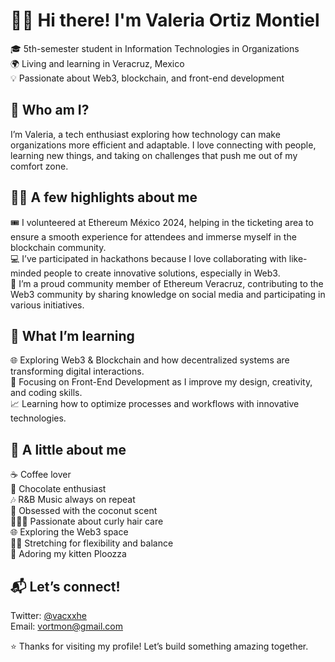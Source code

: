 # 👋🏽 Hi there! I'm Valeria Ortiz Montiel  

🎓 5th-semester student in Information Technologies in Organizations  
🌍 Living and learning in Veracruz, Mexico  
💡 Passionate about Web3, blockchain, and front-end development  

## 🚀 Who am I?  

I’m Valeria, a tech enthusiast exploring how technology can make organizations more efficient and adaptable. I love connecting with people, learning new things, and taking on challenges that push me out of my comfort zone.  

## 👸🏽 A few highlights about me  

🎟 I volunteered at Ethereum México 2024, helping in the ticketing area to ensure a smooth experience for attendees and immerse myself in the blockchain community.  
💻 I’ve participated in hackathons because I love collaborating with like-minded people to create innovative solutions, especially in Web3.  
🦈 I’m a proud community member of Ethereum Veracruz, contributing to the Web3 community by sharing knowledge on social media and participating in various initiatives.  

## 🧠 What I’m learning  

🌐 Exploring Web3 & Blockchain and how decentralized systems are transforming digital interactions.  
🎨 Focusing on Front-End Development as I improve my design, creativity, and coding skills.  
📈 Learning how to optimize processes and workflows with innovative technologies.  

## 🦌 A little about me  

☕ Coffee lover  
🍫 Chocolate enthusiast  
🎶 R&B Music always on repeat  
🥥 Obsessed with the coconut scent  
👩🏽‍🦱 Passionate about curly hair care  
🌐 Exploring the Web3 space  
🤸‍♀️ Stretching for flexibility and balance  
🐾 Adoring my kitten Ploozza  

## 📬 Let’s connect!  

Twitter: [@vacxxhe](https://twitter.com/vaccxhe)  
Email: [vortmon@gmail.com](mailto:vortmon@gmail.com)  

⭐️ Thanks for visiting my profile! Let’s build something amazing together.  


